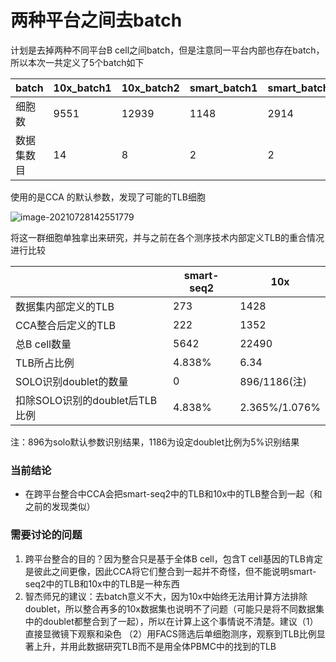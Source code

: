 # 两种平台之间去batch

计划是去掉两种不同平台B cell之间batch，但是注意同一平台内部也存在batch，所以本次一共定义了5个batch如下

| batch      | 10x_batch1 | 10x_batch2 | smart_batch1 | smart_batch2 | smart_batch3 |
| ---------- | ---------- | ---------- | ------------ | ------------ | ------------ |
| 细胞数     | 9551       | 12939      | 1148         | 2914         | 1580         |
| 数据集数目 | 14         | 8          | 2            | 2            | 2            |

使用的是CCA 的默认参数，发现了可能的TLB细胞

![image-20210728142551779](https://gitee.com/huhansan666666/picture/raw/master/img/image-20210728142551779.png)

将这一群细胞单独拿出来研究，并与之前在各个测序技术内部定义TLB的重合情况进行比较

|                                | smart-seq2 | 10x           |
| ------------------------------ | ---------- | ------------- |
| 数据集内部定义的TLB            | 273        | 1428          |
| CCA整合后定义的TLB             | 222        | 1352          |
| 总B cell数量                   | 5642       | 22490         |
| TLB所占比例                    | 4.838%     | 6.34          |
| SOLO识别doublet的数量          | 0          | 896/1186(注)  |
| 扣除SOLO识别的doublet后TLB比例 | 4.838%     | 2.365%/1.076% |

注：896为solo默认参数识别结果，1186为设定doublet比例为5%识别结果

### 当前结论

- 在跨平台整合中CCA会把smart-seq2中的TLB和10x中的TLB整合到一起（和之前的发现类似）

### 需要讨论的问题

1. 跨平台整合的目的？因为整合只是基于全体B cell，包含T cell基因的TLB肯定是彼此之间更像，因此CCA将它们整合到一起并不奇怪，但不能说明smart-seq2中的TLB和10x中的TLB是一种东西
2. 智杰师兄的建议：去batch意义不大，因为10x中始终无法用计算方法排除doublet，所以整合再多的10x数据集也说明不了问题（可能只是将不同数据集中的doublet都整合到了一起），所以在计算上这个事情说不清楚。建议（1）直接显微镜下观察和染色 （2）用FACS筛选后单细胞测序，观察到TLB比例显著上升，并用此数据研究TLB而不是用全体PBMC中的找到的TLB